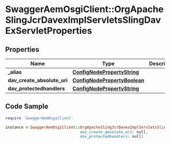 # SwaggerAemOsgiClient::OrgApacheSlingJcrDavexImplServletsSlingDavExServletProperties

## Properties

Name | Type | Description | Notes
------------ | ------------- | ------------- | -------------
**_alias** | [**ConfigNodePropertyString**](ConfigNodePropertyString.md) |  | [optional] 
**dav_create_absolute_uri** | [**ConfigNodePropertyBoolean**](ConfigNodePropertyBoolean.md) |  | [optional] 
**dav_protectedhandlers** | [**ConfigNodePropertyString**](ConfigNodePropertyString.md) |  | [optional] 

## Code Sample

```ruby
require 'SwaggerAemOsgiClient'

instance = SwaggerAemOsgiClient::OrgApacheSlingJcrDavexImplServletsSlingDavExServletProperties.new(_alias: null,
                                 dav_create_absolute_uri: null,
                                 dav_protectedhandlers: null)
```


